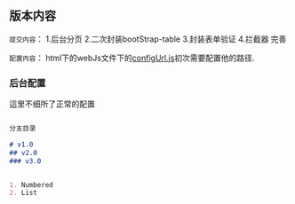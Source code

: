 ## 版本内容

`提交内容`：
1.后台分页
2.二次封装bootStrap-table
3.封装表单验证
4.拦截器 完善

`配置内容`：
html下的webJs文件下的[configUrl.js](https://github.com/houkunliang/ssmBootstrap/edit/master/html/webJs/configUrl.js)初次需要配置他的路径.

### 后台配置

這里不细所了正常的配置

```markdown

分支目录

# v1.0
## v2.0
### v3.0


1. Numbered
2. List
